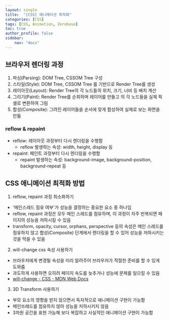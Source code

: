 ```yaml
---
layout: single
title:  "[CSS] 애니메이션 최적화"
categories: [CSS]
tags: [CSS, Animation, Zerobase]
toc: true
author_profile: false
sidebar:
    nav: "docs"
---
```


## 브라우저 렌더링 과정
1. 파싱(Parsing): DOM Tree, CSSOM Tree 구성
2. 스타일(Style): DOM Tree, CSSOM Tree 를 기반으로 Render Tree를 생성
3. 레이아웃(Layout): Render Tree의 각 노드들의 위치, 크기, 너비 등 배치 계산
4. 그리기(Paint): Render Tree를 순회하며 레이어를 만들고 의 각 노드들을 실제 픽셀로 변환하여 그림
5. 합성(Composite): 그려진 레이어들을 순서에 맞게 합성하여 실제로 보는 화면을 만듦

### reflow & repaint
- reflow: 레이아웃 과정부터 다시 렌더링을 수행함
    - reflow 발생하는 속성: width, height, display 등
- repaint: 페인트 과정부터 다시 렌더링을 수행함
    - repaint 발생하는 속성: background-image, background-position, background-repeat 등

## CSS 애니메이션 최적화 방법
1. reflow, repaint 과정 최소화하기
- '메인스레드 점유 여부'가 성능을 결정하는 중요한 요소 중 하나임
- reflow, repaint 과정은 모두 메인 스레드를 점유하며, 이 과정이 자주 반복되면 페이지의 성능을 저하시킬 수 있음
- transform, opacity, cursor, orphans, perspective 등의 속성은 메인 스레드를 점유하지 않고 합성(Composite) 단계에서 렌더링을 할 수 있어 성능을 저하시키는 것을 막을 수 있음

2. will-change css 속성 사용하기
- 브라우저에게 변경될 속성을 미리 알려주어 브라우저가 적절한 준비를 할 수 있게 도와줌
- 과도하게 사용하면 오히려 페이지 속도를 늦추거나 성능에 문제를 일으킬 수 있음
- [will-change - CSS - MDN Web Docs](https://developer.mozilla.org/ko/docs/Web/CSS/will-change)


3. 3D Transform 사용하기
- 부모 요소의 영향을 받지 않으면서 독자적으로 애니메이션 구현이 가능함
- 메인쓰레드를 점유하지 않아 성능을 저하시키지 않음
- 3차원 공간을 표현 가능해 보다 복잡하고 사실적인 애니메이션 구현이 가능함

